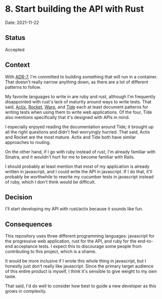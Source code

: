 # 8. Start building the API with Rust

Date: 2021-11-22

## Status

Accepted

## Context

With [ADR-7][1], I'm committed to building something that will run in a
container. That doesn't really narrow anything down, as there are a lot
of different patterns to follow.

[1]: 0007-start-hosting-the-api-with-digitalocean-and-cockroachdb.md

My favorite languages to write in are ruby and rust, although I'm
frequently disappointed with rust's lack of maturity around ways to
write tests. That said, [Actix][2], [Rocket][3], [Warp][4], and
[Tide][5] each at least document patterns for writing tests when
using them to write web applications. Of the four, Tide also mentions
specifically that it's designed with APIs in mind.

[2]: https://actix.rs/docs/testing/
[3]: https://rocket.rs/v0.5-rc/guide/testing/#testing
[4]: https://docs.rs/warp/0.3.2/warp/test/index.html
[5]: https://github.com/http-rs/tide-testing

I especially enjoyed reading the documentation around Tide; it brought
up all the right questions and didn't feel worryingly hurried. That
said, Actix and Rocket are the most mature. Actix and Tide both have
similar approaches to routing.

On the other hand, if I go with ruby instead of rust, I'm already
familiar with Sinatra, and it wouldn't hurt for me to become familiar
with Rails.

I should probably at least mention that most of my application is
already written in javascript, and I could write the API in javascript.
If I do that, it'll probably be worthwhile to rewrite my cucumber tests
in javascript instead of ruby, which I don't think would be difficult.

## Decision

I'll start developing my API with rust/actix because it sounds like fun.

## Consequences

This repository uses three different programming languages: javascript
for the progressive web application, rust for the API, and ruby for the
end-to-end acceptance tests. I expect this to discourage some people
from contributing to this project, which is a shame.

It would be more inclusive if I wrote this whole thing in javascript,
but I honestly just don't really like javascript. Since the primary
target audience of this entire product is myself, I think it's sensible
to give weight to my own taste.

That said, I'd do well to consider how best to guide a new developer as
this grows in complexity.
